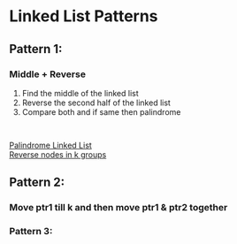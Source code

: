 # Linked List Patterns

## Pattern 1:
### Middle + Reverse
1. Find the middle of the linked list
2. Reverse the second half of the linked list
3. Compare both and if same then palindrome
```python
    
```
[Palindrome Linked List]()  
[Reverse nodes in k groups]()

## Pattern 2:
###  Move ptr1 till k and then move ptr1 & ptr2 together

### Pattern 3: 